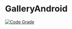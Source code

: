 # GalleryAndroid
[![Code Grade](https://www.code-inspector.com/project/2752/score/svg)](https://www.code-inspector.com/public/project/2752/GalleryAndroid/dashboard)
